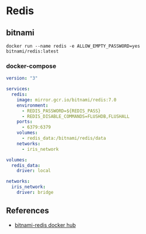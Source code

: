 # Redis

## bitnami

`docker run --name redis -e ALLOW_EMPTY_PASSWORD=yes bitnami/redis:latest`

### docker-compose

```yaml
version: "3"

services:
  redis:
    image: mirror.gcr.io/bitnami/redis:7.0
    environment:
      - REDIS_PASSWORD=${REDIS_PASS}
      - REDIS_DISABLE_COMMANDS=FLUSHDB,FLUSHALL
    ports:
      - 6379:6379
    volumes:
      - redis_data:/bitnami/redis/data
    networks:
      - iris_network

volumes:
  redis_data:
    driver: local

networks:
  iris_network:
    driver: bridge
```

## References

- [bitnami-redis docker hub](https://hub.docker.com/r/bitnami/redis)
